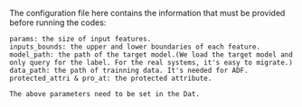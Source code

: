 The configuration file here contains the information that must be provided before running the codes:
```
params: the size of input features.
inputs_bounds: the upper and lower boundaries of each feature.
model_path: the path of the target model.(We load the target model and only query for the label. For the real systems, it's easy to migrate.)
data_path: the path of trainning data. It's needed for ADF.
protected_attri & pro_at: the protected attribute.

The above parameters need to be set in the Dat.
```
